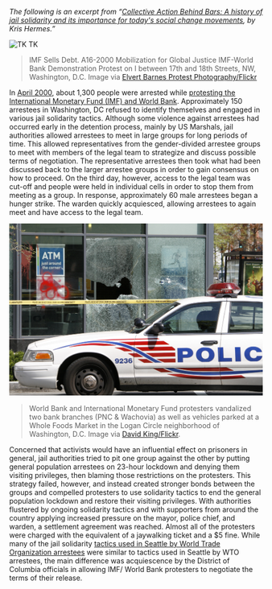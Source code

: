 *The following is an excerpt from “*[*Collective Action Behind Bars: A history of jail solidarity and its importance for today's social change movements*](https://uppingtheanti.org/journal/article/18-collective-action-behind-bars)*, by Kris Hermes.”*

![TK TK](/assets/images/actions/jail-court-solidarity/2000-imf-world-bank/imf-sells-debt.jpg)
> IMF Sells Debt. A16-2000 Mobilization for Global Justice IMF-World Bank Demonstration Protest on I between 17th and 18th Streets, NW, Washington, D.C. Image via [Elvert Barnes Protest Photography/Flickr](https://www.flickr.com/photos/perspective/22007512443/in/album-72157626481611308/)

In [April 2000](https://www.globalissues.org/article/23/imf--world-bank-protests-washington-dc), about 1,300 people were arrested while [protesting the International Monetary Fund (IMF) and World Bank](https://www.washingtonpost.com/archive/opinions/2001/09/10/why-we-protest/8a795e97-d694-4d60-b15c-bbff414e26e9/). Approximately 150 arrestees in Washington, DC refused to identify themselves and engaged in various jail solidarity tactics. Although some violence against arrestees had occurred early in the detention process, mainly by US Marshals, jail authorities allowed arrestees to meet in large groups for long periods of time. This allowed representatives from the gender-divided arrestee groups to meet with members of the legal team to strategize and discuss possible terms of negotiation. The representative arrestees then took what had been discussed back to the larger arrestee groups in order to gain consensus on how to proceed. On the third day, however, access to the legal team was cut-off and people were held in individual cells in order to stop them from meeting as a group. In response, approximately 60 male arrestees began a hunger strike. The warden quickly acquiesced, allowing arrestees to again meet and have access to the legal team.

![TK TK](/assets/images/actions/jail-court-solidarity/2000-imf-world-bank/atm-around-corner.jpg)
> World Bank and International Monetary Fund protesters vandalized two bank branches (PNC & Wachovia) as well as vehicles parked at a Whole Foods Market in the Logan Circle neighborhood of Washington, D.C. Image via [David King/Flickr](https://www.flickr.com/photos/bootbearwdc/).

Concerned that activists would have an influential effect on prisoners in general, jail authorities tried to pit one group against the other by putting general population arrestees on 23-hour lockdown and denying them visiting privileges, then blaming those restrictions on the protesters. This strategy failed, however, and instead created stronger bonds between the groups and compelled protesters to use solidarity tactics to end the general population lockdown and restore their visiting privileges. With authorities flustered by ongoing solidarity tactics and with supporters from around the country applying increased pressure on the mayor, police chief, and warden, a settlement agreement was reached. Almost all of the protesters were charged with the equivalent of a jaywalking ticket and a $5 fine.
While many of the jail solidarity [tactics used in Seattle by World Trade Organization arrestees](../jail-no-bail/jail-no-bail.html) were similar to tactics used in Seattle by WTO arrestees, the main difference was acquiescence by the District of Columbia officials in allowing IMF/ World Bank protesters to negotiate the terms of their release.
